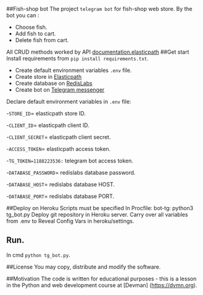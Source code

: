 ##Fish-shop bot
The project `telegram bot` for fish-shop web store. 
By the bot you can :
- Choose fish.
- Add fish to cart.
- Delete fish from cart.

All CRUD methods worked by API [documentation.elasticpath](https://documentation.elasticpath.com/commerce-cloud/docs/concepts/index.html)
##Get start
Install requirements from ```pip install requirements.txt```.

- Create default environment variables ```.env``` file.
- Create store in  [Elasticpath](https://www.elasticpath.com/)
- Create database on [RedisLabs](https://redislabs.com/)
- Create bot on [Telegram messenger](https://web.telegram.org/#/login)

Declare default environment variables in ```.env``` file:

-`STORE_ID`= elasticpath store ID.

-`CLIENT_ID`= elasticpath client ID.

-`CLIENT_SECRET`= elasticpath client secret.

-`ACCESS_TOKEN`= elasticpath access token.
    
-`TG_TOKEN=1188223536:` telegram bot access token.

-`DATABASE_PASSWORD`= redislabs database password.

-`DATABASE_HOST`= redislabs database HOST.

-`DATABASE_PORT`= redislabs database PORT.

##Deploy on Heroku
Scripts must be specified In Procfile:
bot-tg: python3 tg_bot.py
Deploy git repository in Heroku server.
Carry over all variables from .env to Reveal Config Vars in heroku/settings.

## Run.
In cmd ```python tg_bot.py```.

##License
You may copy, distribute and modify the software.

##Motivation
The code is written for educational purposes - this is a lesson in the Python and web development course at [Devman] (https://dvmn.org).